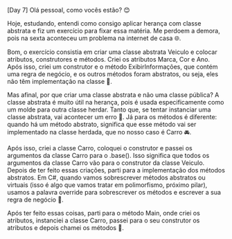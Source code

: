 [Day 7]
Olá pessoal, como vocês estão? 😊

Hoje, estudando, entendi como consigo aplicar herança com classe abstrata e fiz um exercício para fixar essa matéria. Me perdoem a demora, pois na sexta aconteceu um problema na internet de casa 🌐.

Bom, o exercício consistia em criar uma classe abstrata Veiculo e colocar atributos, construtores e métodos. Criei os atributos Marca, Cor e Ano. Após isso, criei um construtor e o método ExibirInformações, que contém uma regra de negócio, e os outros métodos foram abstratos, ou seja, eles não têm implementação na classe 🚗.

Mas afinal, por que criar uma classe abstrata e não uma classe pública? A classe abstrata é muito útil na herança, pois é usada especificamente como um molde para outra classe herdar. Tanto que, se tentar instanciar uma classe abstrata, vai acontecer um erro 🚫. Já para os métodos é diferente: quando há um método abstrato, significa que esse método vai ser implementado na classe herdada, que no nosso caso é Carro 🚘.

Após isso, criei a classe Carro, coloquei o construtor e passei os argumentos da classe Carro para o .base(). Isso significa que todos os argumentos da classe Carro vão para o construtor da classe Veiculo. Depois de ter feito essas criações, parti para a implementação dos métodos abstratos. Em C#, quando vamos sobrescrever métodos abstratos ou virtuais (isso é algo que vamos tratar em polimorfismo, próximo pilar), usamos a palavra override para sobrescrever os métodos e escrever a sua regra de negócio 🔄.

Após ter feito essas coisas, parti para o método Main, onde criei os atributos, instanciei a classe Carro, passei para o seu construtor os atributos e depois chamei os métodos 🔧.
